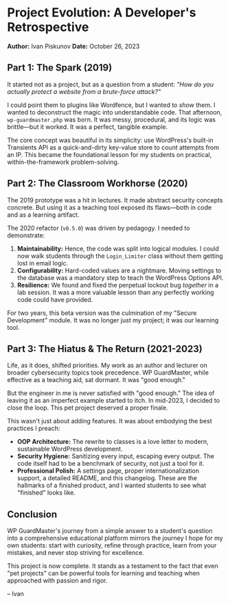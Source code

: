# Project Evolution: A Developer's Retrospective

**Author:** Ivan Piskunov
**Date:** October 26, 2023

## Part 1: The Spark (2019)

It started not as a project, but as a question from a student: *"How do you actually protect a website from a brute-force attack?"*

I could point them to plugins like Wordfence, but I wanted to *show* them. I wanted to deconstruct the magic into understandable code. That afternoon, `wp-guardmaster.php` was born. It was messy, procedural, and its logic was brittle—but it worked. It was a perfect, tangible example.

The core concept was beautiful in its simplicity: use WordPress's built-in Transients API as a quick-and-dirty key-value store to count attempts from an IP. This became the foundational lesson for my students on practical, within-the-framework problem-solving.

## Part 2: The Classroom Workhorse (2020)

The 2019 prototype was a hit in lectures. It made abstract security concepts concrete. But using it as a teaching tool exposed its flaws—both in code and as a learning artifact.

The 2020 refactor (`v0.5.0`) was driven by pedagogy. I needed to demonstrate:
1.  **Maintainability:** Hence, the code was split into logical modules. I could now walk students through the `Login_Limiter` class without them getting lost in email logic.
2.  **Configurability:** Hard-coded values are a nightmare. Moving settings to the database was a mandatory step to teach the WordPress Options API.
3.  **Resilience:** We found and fixed the perpetual lockout bug *together* in a lab session. It was a more valuable lesson than any perfectly working code could have provided.

For two years, this beta version was the culmination of my "Secure Development" module. It was no longer just my project; it was our learning tool.

## Part 3: The Hiatus & The Return (2021-2023)

Life, as it does, shifted priorities. My work as an author and lecturer on broader cybersecurity topics took precedence. WP GuardMaster, while effective as a teaching aid, sat dormant. It was "good enough."

But the engineer in me is never satisfied with "good enough." The idea of leaving it as an imperfect example started to itch. In mid-2023, I decided to close the loop. This pet project deserved a proper finale.

This wasn't just about adding features. It was about embodying the best practices I preach:
-   **OOP Architecture:** The rewrite to classes is a love letter to modern, sustainable WordPress development.
-   **Security Hygiene:** Sanitizing every input, escaping every output. The code itself had to be a benchmark of security, not just a tool for it.
-   **Professional Polish:** A settings page, proper internationalization support, a detailed README, and this changelog. These are the hallmarks of a finished product, and I wanted students to see what "finished" looks like.

## Conclusion

WP GuardMaster's journey from a simple answer to a student's question into a comprehensive educational platform mirrors the journey I hope for my own students: start with curiosity, refine through practice, learn from your mistakes, and never stop striving for excellence.

This project is now complete. It stands as a testament to the fact that even "pet projects" can be powerful tools for learning and teaching when approached with passion and rigor.

– Ivan
